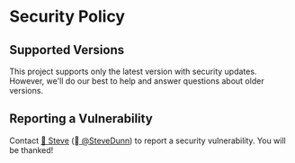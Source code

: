# Security Policy

## Supported Versions

This project supports only the latest version with security updates. However, we'll do our best to help and answer questions about older versions.

## Reporting a Vulnerability

Contact [📧 Steve](steve@dunnhq.com) ([ @SteveDunn](https://twitter.com/SteveDunn)) to report a security vulnerability. You will be thanked!

